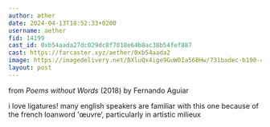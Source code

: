 ```yaml
---
author: æther
date: 2024-04-13T18:52:33+0200
username: aether
fid: 14199
cast_id: 0xb54aada27dc029dc8f7018e64b8ac38b54fef887
cast: https://farcaster.xyz/aether/0xb54aada2
image: https://imagedelivery.net/BXluQx4ige9GuW0Ia56BHw/731badec-b190-4f19-061e-2154058cd400/original
layout: post
---
```


from _Poems without Words_ (2018)
by Fernando Aguiar

i love ligatures!
many english speakers are familiar
with this one because of the french
loanword 'œuvre‘, particularly in artistic milieux

<img src='https://imagedelivery.net/BXluQx4ige9GuW0Ia56BHw/731badec-b190-4f19-061e-2154058cd400/original' alt='' referrerpolicy='no-referrer'/>
